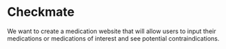 # Checkmate

We want to create a medication website that will allow users to input their medications or medications of interest and see potential contraindications. 

